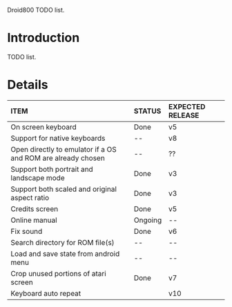 Droid800 TODO list.

# Introduction #

TODO list.

# Details #

| **ITEM** | **STATUS** | **EXPECTED RELEASE** |
|:---------|:-----------|:---------------------|
| On screen keyboard | Done       | v5                   |
| Support for native keyboards | --         | v8                   |
| Open directly to emulator if a OS and ROM are already chosen | --         | ??                   |
| Support both portrait and landscape mode | Done       | v3                   |
| Support both scaled and original aspect ratio | Done       | v3                   |
| Credits screen | Done       | v5                   |
| Online manual | Ongoing    | --                   |
| Fix sound | Done       | v6                   |
| Search directory for ROM file(s) | --         | --                   |
| Load and save state from android menu | --         | --                   |
| Crop unused portions of atari screen | Done       | v7                   |
| Keyboard auto repeat |            | v10                  |